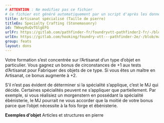 ```yaml
---
# ATTENTION : Ne modifiez pas ce fichier
# Ce fichier est généré automatiquement par un script d'après les données du module Foundry VTT officiel et de sa traduction
title: Artisanat spécialisé (Taille de pierre)
titleEn: Specialty Crafting (Stonemasonry)
id: TWkwy0uQvTGlgEFG
urlFr: https://gitlab.com/pathfinder-fr/foundryvtt-pathfinder2-fr/-/blob/master/data/feats/TWkwy0uQvTGlgEFG.htm
urlEn: https://gitlab.com/hooking/foundry-vtt---pathfinder-2e/-/blob/master/packs/data/feats.db/specialty-crafting-stonemasonry.json
group: feats
layout: dons
---
```

Votre formation s’est concentrée sur l’Artisanat d’un type d’objet en particulier. Vous gagnez un bonus de circonstances de +1 aux tests d’Artisanat pour Fabriquer des objets de ce type. Si vous êtes un maître en Artisanat, ce bonus augmente à +2.

S’il n’est pas évident de déterminer si la spécialité s’applique, c’est le MJ qui décide. Certaines spécialités peuvent ne s’appliquer que partiellement. Par exemple, si vous réalisiez un morgenstern en possédant la spécialité ébénisterie, le MJ pourrait ne vous accorder que la moitié de votre bonus parce que l’objet nécessite à la fois forge et ébénisterie.

**Exemples d'objet** Articles et structures en pierre



